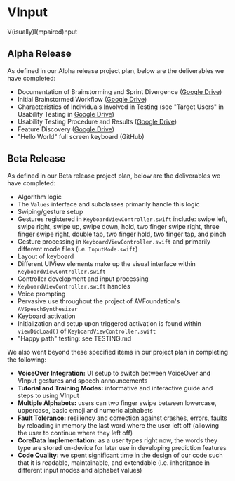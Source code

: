 # VInput
V(isually)I(mpaired)nput

## Alpha Release
As defined in our Alpha release project plan, below are the deliverables we have completed:
* Documentation of Brainstorming and Sprint Divergence ([Google Drive](https://drive.google.com/drive/u/1/folders/0Bx_oMYCmW6jGZlgxR2RQTWlnYTg))
* Initial Brainstormed Workflow ([Google Drive](https://drive.google.com/drive/u/1/folders/0Bx_oMYCmW6jGZlgxR2RQTWlnYTg))
* Characteristics of Individuals Involved in Testing (see "Target Users" in Usability Testing in [Google Drive](https://drive.google.com/drive/u/1/folders/0Bx_oMYCmW6jGZlgxR2RQTWlnYTg))
* Usability Testing Procedure and Results ([Google Drive](https://drive.google.com/drive/u/1/folders/0Bx_oMYCmW6jGZlgxR2RQTWlnYTg))
* Feature Discovery ([Google Drive](https://drive.google.com/drive/u/1/folders/0Bx_oMYCmW6jGZlgxR2RQTWlnYTg))
* "Hello World" full screen keyboard (GitHub)

## Beta Release
As defined in our Beta release project plan, below are the deliverables we have completed:
* Algorithm logic
 * The `Values` interface and subclasses primarily handle this logic
* Swiping/gesture setup
 * Gestures registered in `KeyboardViewController.swift` include: swipe left, swipe right, swipe up, swipe down, hold, two finger swipe right, three finger swipe right, double tap, two finger hold, two finger tap, and pinch
 * Gesture processing in `KeyboardViewController.swift` and primarily different mode files (i.e. `InputMode.swift`)
* Layout of keyboard
 * Different UIView elements make up the visual interface within `KeyboardViewController.swift`
* Controller development and input processing
 * `KeyboardViewController.swift` handles
* Voice prompting
 * Pervasive use throughout the project of AVFoundation's `AVSpeechSynthesizer`
* Keyboard activation
 * Initialization and setup upon triggered activation is found within `viewDidLoad()` of `KeyboardViewController.swift`
* "Happy path" testing: see TESTING.md

We also went beyond these specified items in our project plan in completing the following:
* **VoiceOver Integration:** UI setup to switch between VoiceOver and VInput gestures and speech announcements
* **Tutorial and Training Modes:** informative and interactive guide and steps to using VInput
* **Multiple Alphabets:** users can two finger swipe between lowercase, uppercase, basic emoji and numeric alphabets
* **Fault Tolerance:** resiliency and correction against crashes, errors, faults by reloading in memory the last word where the user left off (allowing the user to continue where they left off)
* **CoreData Implementation:** as a user types right now, the words they type are stored on-device for later use in developing prediction features
* **Code Quality:** we spent significant time in the design of our code such that it is readable, maintainable, and extendable (i.e. inheritance in different input modes and alphabet values)
